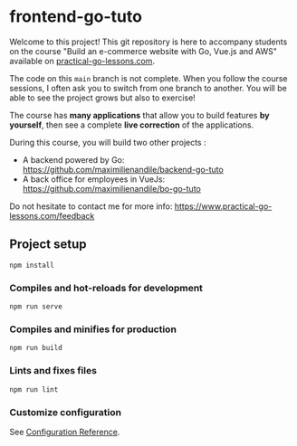# frontend-go-tuto

Welcome to this project! This git repository is here to accompany students on the course "Build an e-commerce website with Go, Vue.js and AWS" available on [practical-go-lessons.com](https://www.practical-go-lessons.com/). 

The code on this `main` branch is not complete. When you follow the course sessions, I often ask you to switch from one branch to another. You will be able to see the project grows but also to exercise!

The course has **many applications** that allow you to build features **by yourself**, then see a complete **live correction** of the applications.

During this course, you will build two other projects :
- A backend powered by Go: https://github.com/maximilienandile/backend-go-tuto
- A back office for employees in VueJs: https://github.com/maximilienandile/bo-go-tuto

Do not hesitate to contact me for more info: https://www.practical-go-lessons.com/feedback


## Project setup
```
npm install
```

### Compiles and hot-reloads for development
```
npm run serve
```

### Compiles and minifies for production
```
npm run build
```

### Lints and fixes files
```
npm run lint
```

### Customize configuration
See [Configuration Reference](https://cli.vuejs.org/config/).
